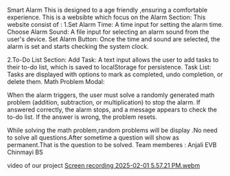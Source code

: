 Smart Alarm
This is designed to a age friendly ,ensuring a comfortable  experience.
This is a websibte which focus on the Alarm Section:
This website consist of :
1.Set Alarm Time: A time input for setting the alarm time.
  Choose Alarm Sound: A file input for selecting an alarm sound from the user's device.
  Set Alarm Button: Once the time and sound are selected, the alarm is set and starts checking the system clock.

2.To-Do List Section:
  Add Task: A text input allows the user to add tasks to their to-do list, which is saved to localStorage for persistence.
  Task List: Tasks are displayed with options to mark as completed, undo completion, or delete them.
  Math Problem Modal:

When the alarm triggers, the user must solve a randomly generated math problem (addition, subtraction, or multiplication) to stop the alarm.
If answered correctly, the alarm stops, and a message appears to check the to-do list. If the answer is wrong, the problem resets.

While solving the math problem,random problems will be display .No need to solve all questions.After sometime a question will show as permanent.That is the question to be solved.
Team memberes :
Anjali EVB
Chinmayi BS

video of our project
[Screen recording 2025-02-01 5.57.21 PM.webm](https://github.com/user-attachments/assets/90c31666-6843-4b36-ad71-becae9ec1858)



